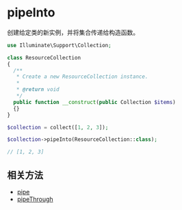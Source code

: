 # pipeInto

创建给定类的新实例，并将集合传递给构造函数。

```php
use Illuminate\Support\Collection;

class ResourceCollection
{
  /**
   * Create a new ResourceCollection instance.
   *
   * @return void
   */
  public function __construct(public Collection $items)
  {}
}

$collection = collect([1, 2, 3]);

$collection->pipeInto(ResourceCollection::class);

// [1, 2, 3]
```

## 相关方法

- [pipe](pipe.md)
- [pipeThrough](pipeThrough.md)
